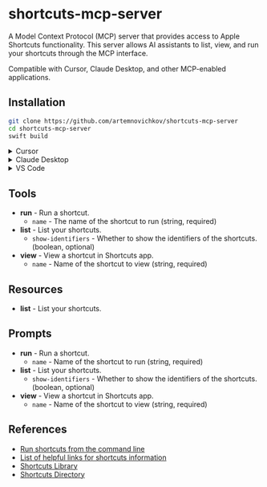 # shortcuts-mcp-server

A Model Context Protocol (MCP) server that provides access to Apple Shortcuts functionality. This server allows AI assistants to list, view, and run your shortcuts through the MCP interface.

Compatible with Cursor, Claude Desktop, and other MCP-enabled applications.

## Installation

```bash
git clone https://github.com/artemnovichkov/shortcuts-mcp-server
cd shortcuts-mcp-server
swift build
```

<details>
<summary>Cursor</summary>

For project cofiguration, update `.cursor/mcp.json` file in your project directory. To use across all projects, create a `~/.cursor/mcp.json` file in your home directory.

```json
{
  "servers": {
    "shortcuts-mcp-server": {
      "type": "stdio",
      "command": "/absolute/path/to/shortcuts-mcp-server/.build/arm64-apple-macosx/debug/shortcuts-mcp-server"
    }
  }
}
```

Don't forget to replace the path to the executable.

[Read more](https://docs.cursor.com/context/model-context-protocol)

</details>

<details>
<summary>Claude Desktop</summary>

1. Open Settings -> Developer -> Edit Config
2. Open the config file at `~/Library/Application Support/Claude/claude_desktop_config.json` and update:

```json
{
  "mcpServers": {
    "shortcuts-mcp-server": {
      "type": "stdio",
      "command": "/absolute/path/to/shortcuts-mcp-server/.build/arm64-apple-macosx/debug/shortcuts-mcp-server"
    }
  }
}
```

Don't forget to replace the path to the executable.

3. Restart Claude Desktop.

[Read more](https://modelcontextprotocol.io/quickstart/user)

</details>

<details>
<summary>VS Code</summary>

For quick install:

[![Install in VS Code](https://img.shields.io/badge/VS_Code-Install_Server-0098FF?style=flat-square&logo=visualstudiocode&logoColor=white)](https://insiders.vscode.dev/redirect/mcp/install?name=shortcuts&config=%7B%22command%22%3A%22%2Fabsolute%2Fpath%2Fto%2Fshortcuts-mcp-server%2F.build%2Farm64-apple-macosx%2Fdebug%2Fshortcuts-mcp-server%22%2C%22type%22%3A%22stdio%22%7D)

For manual installation, add the following JSON block to your User Settings (JSON) file in VS Code. You can do this by pressing `Ctrl + Shift + P` and typing `Preferences: Open User Settings (JSON)`.

```json
{
  "servers": {
    "shortcuts-mcp-server": {
      "type": "stdio",
      "command": "/absolute/path/to/shortcuts-mcp-server/.build/arm64-apple-macosx/debug/shortcuts-mcp-server"
    }
  }
}
```

Don't forget to replace the path to the executable.

[Read more](https://code.visualstudio.com/docs/copilot/chat/mcp-servers)

</details>

## Tools

- **run** - Run a shortcut.
    - `name` - The name of the shortcut to run (string, required)
- **list** - List your shortcuts.
    - `show-identifiers` - Whether to show the identifiers of the shortcuts. (boolean, optional)
- **view** - View a shortcut in Shortcuts app.
    - `name` - Name of the shortcut to view (string, required)
    
## Resources

- **list** - List your shortcuts.

## Prompts

- **run** - Run a shortcut.
    - `name` - Name of the shortcut to run (string, required)
- **list** - List your shortcuts.
    - `show-identifiers` - Whether to show the identifiers of the shortcuts. (boolean, optional)
- **view** - View a shortcut in Shortcuts app.
    - `name` - Name of the shortcut to view (string, required)

## References

- [Run shortcuts from the command line](https://support.apple.com/en-kz/guide/shortcuts-mac/apd455c82f02/mac)
- [List of helpful links for shortcuts information](https://www.reddit.com/r/shortcuts/comments/gzjgbr/list_of_helpful_links_for_shortcuts_information/)
- [Shortcuts Library](https://matthewcassinelli.com/sirishortcuts/library/)
- [Shortcuts Directory](https://shortcuts.directory)
